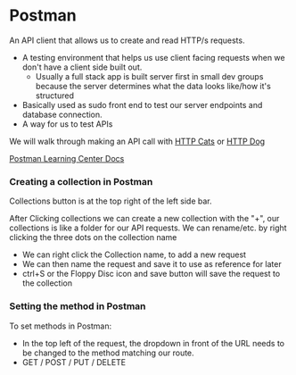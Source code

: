 # Postman

An API client that allows us to create and read HTTP/s requests.

- A testing environment that helps us use client facing requests when we don't have a client side built out.
  - Usually a full stack app is built server first in small dev groups because the server determines what the data looks like/how it's structured
- Basically used as sudo front end to test our server endpoints and database connection.
- A way for us to test APIs

We will walk through making an API call with [HTTP Cats](https://http.cat/) or [HTTP Dog](https://http.dog/)

[Postman Learning Center Docs](https://learning.postman.com/docs/introduction/overview/)

### Creating a collection in Postman
Collections button is at the top right of the left side bar.

After Clicking collections we can create a new collection with the "+", our collections is like a folder for our API requests. We can rename/etc. by right clicking the three dots on the collection name

- We can right click the Collection name, to add a new request
- We can then name the request and save it to use as reference for later
- ctrl+S or the Floppy Disc icon and save button will save the request to the collection

### Setting the method in Postman

To set methods in Postman:

- In the top left of the request, the dropdown in front of the URL needs to be changed to the method matching our route.
- GET / POST / PUT / DELETE

